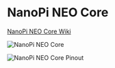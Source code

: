 # NanoPi NEO Core



[NanoPi NEO Core Wiki](https://wiki.friendlyelec.com/wiki/index.php/NanoPi_NEO_Core)

![NanoPi NEO Core](https://wiki.friendlyelec.com/wiki/images/2/25/NanoPi-NEO_Core-layout.jpg)

![NanoPi NEO Core Pinout](https://wiki.friendlyelec.com/wiki/images/5/53/NEO_Core_pinout-02.jpg)